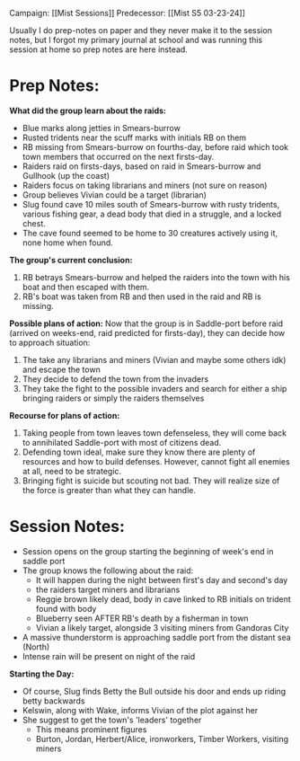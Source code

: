 Campaign: [[Mist Sessions]]
Predecessor: [[Mist S5 03-23-24]]

Usually I do prep-notes on paper and they never make it to the session notes, but I forgot my primary journal at school and was running this session at home so prep notes are here instead. 
# Prep Notes:
**What did the group learn about the raids:**
- Blue marks along jetties in Smears-burrow
- Rusted tridents near the scuff marks with initials RB on them
- RB missing from Smears-burrow on fourths-day, before raid which took town members that occurred on the next firsts-day. 
- Raiders raid on firsts-days, based on raid in Smears-burrow and Gullhook (up the coast)
- Raiders focus on taking librarians and miners (not sure on reason)
- Group believes Vivian could be a target (librarian)
- Slug found cave 10 miles south of Smears-burrow with rusty tridents, various fishing gear, a dead body that died in a struggle, and a locked chest.
- The cave found seemed to be home to 30 creatures actively using it, none home when found.

**The group's current conclusion:**
1. RB betrays Smears-burrow and helped the raiders into the town with his boat and then escaped with them.
2. RB's boat was taken from RB and then used in the raid and RB is missing. 

**Possible plans of action:**
Now that the group is in Saddle-port before raid (arrived on weeks-end, raid predicted for firsts-day), they can decide how to approach situation:
1. The take any librarians and miners (Vivian and maybe some others idk) and escape the town
2. They decide to defend the town from the invaders
3. They take the fight to the possible invaders and search for either a ship bringing raiders or simply the raiders themselves

**Recourse for plans of action:**
1. Taking people from town leaves town defenseless, they will come back to annihilated Saddle-port with most of citizens dead. 
2. Defending town ideal, make sure they know there are plenty of resources and how to build defenses. However, cannot fight all enemies at all, need to be strategic.
3. Bringing fight is suicide but scouting not bad. They will realize size of the force is greater than what they can handle. 
# Session Notes:
- Session opens on the group starting the beginning of week's end in saddle port
- The group knows the following about the raid:
	- It will happen during the night between first's day and second's day
	- the raiders target miners and librarians
	- Reggie brown likely dead, body in cave linked to RB initials on trident found with body
	- Blueberry seen AFTER RB's death by a fisherman in town
	- Vivian a likely target, alongside 3 visiting miners from Gandoras City
- A massive thunderstorm is approaching saddle port from the distant sea (North)
- Intense rain will be present on night of the raid

**Starting the Day:**
- Of course, Slug finds Betty the Bull outside his door and ends up riding betty backwards
- Kelswin, along with Wake, informs Vivian of the plot against her
- She suggest to get the town's 'leaders' together
	- This means prominent figures
	- Burton, Jordan, Herbert/Alice, ironworkers, Timber Workers, visiting miners